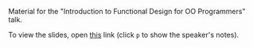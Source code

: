 Material for the "Introduction to Functional Design for OO Programmers" talk.

To view the slides, open [this](https://ncreep.github.io/intro_to_fp_for_oo/presentation/presentation.html) link (click `p` to show the speaker's notes).
